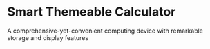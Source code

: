 # Smart Themeable Calculator
A comprehensive-yet-convenient computing device with remarkable storage and display features
